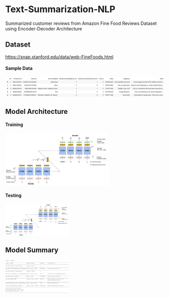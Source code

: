 # Text-Summarization-NLP
Summarized customer reviews from Amazon Fine Food Reviews Dataset using Encoder-Decoder Architecture

## Dataset
https://snap.stanford.edu/data/web-FineFoods.html

#### Sample Data
<img src="https://github.com/bharath3794/Text-Summarization-NLP/blob/main/images/dataset.PNG">


## Model Architecture
#### Training
<img src="https://github.com/bharath3794/Text-Summarization-NLP/blob/main/images/NLP_Training.jpg" width=65% height=65%>

#### Testing
<img src="https://github.com/bharath3794/Text-Summarization-NLP/blob/main/images/NLP_Testing.jpg" width=40% height=40%>


## Model Summary
<img src="https://github.com/bharath3794/Text-Summarization-NLP/blob/main/images/model_summary.PNG" width=40% height=40%>

